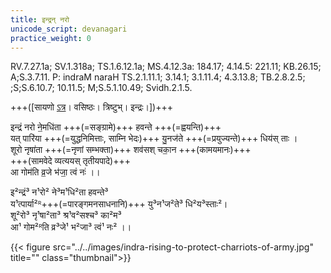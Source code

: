 ```yaml
---
title: इन्द्रन् नरो
unicode_script: devanagari
practice_weight: 0
---
```



RV.7.27.1a; SV.1.318a; TS.1.6.12.1a; MS.4.12.3a: 184.17; 4.14.5: 221.11; KB.26.15; A;S.3.7.11. P: indraM naraH TS.2.1.11.1; 3.14.1; 3.1.11.4; 4.3.13.8; TB.2.8.2.5; ;S;S.6.10.7; 10.11.5; M;S.5.1.10.49; Svidh.2.1.5.

+++([सायणो [ऽत्र](https://archive.org/stream/RgVedaWithSayanasCommentaryPart3/rv_sayanabhasya_part3#page/n423/mode/1up&sa=D&ust=1542425956264000)। वसिष्ठः। त्रिष्टुभ्। इन्द्रः।])+++

इन्द्रं नरो ने॒मधि॑ता +++(=सङ्ग्रामे)+++ हवन्ते +++(=ह्वयन्ति)+++  
यत् पारि॑या +++(=युद्धनिमित्ताः, साम्नि भेदः)+++ यु॒नज॑ते +++(=प्रयुज्यन्ते)+++ धिय॑स् ताः ।  
शूरो नृषा॑ता +++(=नृणां सम्भक्ता)+++ शव॑सश् चका॒न +++(कामयमानः)+++  
+++(सामवेदे व्यत्ययस् तृतीयपादे)+++  
आ गोम॑ति व्र॒जे भ॑जा॒ त्वं नः॑ ।।

इ²न्द्रं³ न¹रो² ने³म¹धि²ता हवन्ते³  
य¹त्पार्या²ᴿ+++(=पारङ्गमनसाधनानि)+++ यु³न¹ज²ते³ धि²य³स्ताः²।  
शू²रो³ नृ¹षा²ता³ श्र¹व²सश्च³ का²म³  
आ¹ गोम²ᴿति व्र³जे¹ भ²जा³ त्वं¹ नः² ।।

{{< figure src="../../images/indra-rising-to-protect-charriots-of-army.jpg" title="" class="thumbnail">}}
